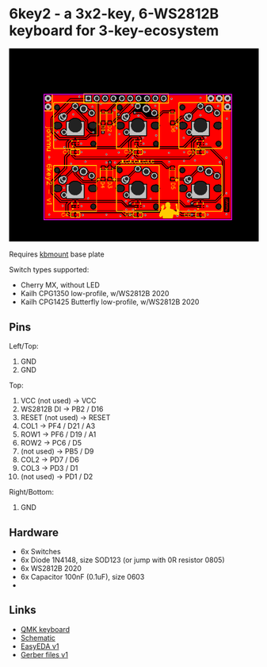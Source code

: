 # 6key2 - a 3x2-key, 6-WS2812B keyboard for 3-key-ecosystem

![](board.png)

Requires [kbmount](../kbmount/) base plate

Switch types supported:

* Cherry MX, without LED
* Kailh CPG1350 low-profile, w/WS2812B 2020
* Kailh CPG1425 Butterfly low-profile, w/WS2812B 2020

## Pins

Left/Top: 

1. GND
2. GND

Top:

1. VCC (not used) -> VCC
2. WS2812B DI -> PB2 / D16
3. RESET (not used) -> RESET
4. COL1 -> PF4 / D21 / A3
5. ROW1 -> PF6 / D19 / A1
6. ROW2 -> PC6 / D5
7. (not used) -> PB5 / D9
8. COL2 -> PD7 / D6
9. COL3 -> PD3 / D1
10. (not used) -> PD1 / D2

Right/Bottom:

1. GND

## Hardware

* 6x Switches
* 6x Diode 1N4148, size SOD123 (or jump with 0R resistor 0805)
* 6x WS2812B 2020
* 6x Capacitor 100nF (0.1uF), size 0603
* 
## Links

* [QMK keyboard](https://github.com/softplus/3keyecosystem-qmk/tree/main/2key1)
* [Schematic](schematic.pdf)
* [EasyEDA v1](https://easyeda.com/account/project/setting/basic?project=eee831f5fb224de28f7dd55678126e91)
* [Gerber files v1](gerber.zip)
